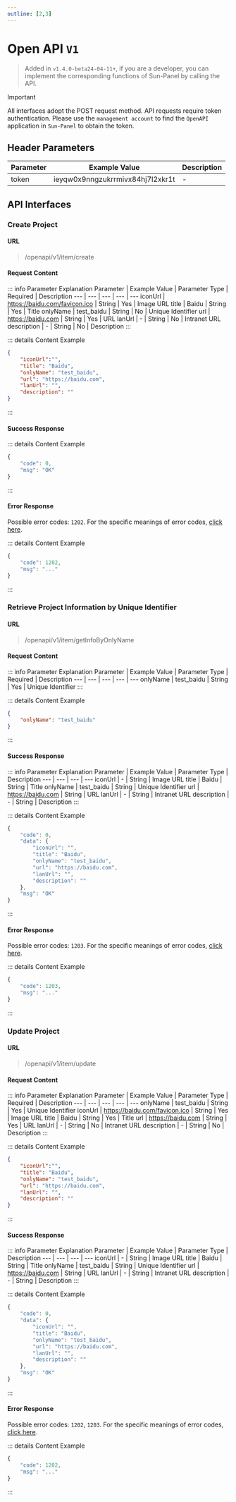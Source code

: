 ```yaml
---
outline: [2,3]
---
```


# Open API `V1`  <Badge type="warning" text="beta" />

> Added in `v1.4.0-beta24-04-11+`, if you are a developer, you can implement the corresponding functions of Sun-Panel by calling the API.

> [!IMPORTANT]
> All interfaces adopt the POST request method. API requests require token authentication. Please use the `management account` to find the `OpenAPI` application in `Sun-Panel` to obtain the token.

## Header Parameters
Parameter | Example Value | Description
--- | --- | ---
token | ieyqw0x9nngzukrrmivx84hj7l2xkr1t | -

## API Interfaces

### Create Project

#### URL
> /openapi/v1/item/create

#### Request Content

::: info Parameter Explanation
Parameter | Example Value | Parameter Type | Required | Description
--- | --- | --- | --- | ---
iconUrl | https://baidu.com/favicon.ico | String | Yes | Image URL
title | Baidu | String | Yes | Title
onlyName | test_baidu | String | No | Unique Identifier
url | https://baidu.com | String | Yes | URL
lanUrl | - | String | No | Intranet URL
description | - | String | No | Description
:::

::: details Content Example
```json
{
    "iconUrl":"",
    "title": "Baidu",
    "onlyName": "test_baidu",
    "url": "https://baidu.com",
    "lanUrl": "",
    "description": ""
}
```
:::

#### Success Response

::: details Content Example
```javascript
{
    "code": 0,
    "msg": "OK"
}
```
:::

#### Error Response

Possible error codes: `1202`. For the specific meanings of error codes, [click here](./error_code.md).

::: details Content Example
```javascript
{
    "code": 1202,
    "msg": "..."
}
```
:::

### Retrieve Project Information by Unique Identifier

#### URL
> /openapi/v1/item/getInfoByOnlyName

#### Request Content

::: info Parameter Explanation
Parameter | Example Value | Parameter Type | Required | Description
--- | --- | --- | --- | ---
onlyName | test_baidu | String | Yes | Unique Identifier
:::

::: details Content Example
```json
{
    "onlyName": "test_baidu"
}
```
:::

#### Success Response

::: info Parameter Explanation
Parameter | Example Value | Parameter Type | Description
--- | --- | --- | ---
iconUrl | - | String | Image URL
title | Baidu | String | Title
onlyName | test_baidu | String | Unique Identifier
url | https://baidu.com | String | URL
lanUrl | - | String | Intranet URL
description | - | String | Description
:::

::: details Content Example
```javascript
{
    "code": 0,
    "data": {
        "iconUrl": "",
        "title": "Baidu",
        "onlyName": "test_baidu",
        "url": "https://baidu.com",
        "lanUrl": "",
        "description": ""
    },
    "msg": "OK"
}
```
:::

#### Error Response

Possible error codes: `1203`. For the specific meanings of error codes, [click here](./error_code.md).

::: details Content Example
```javascript
{
    "code": 1203,
    "msg": "..."
}
```
:::

### Update Project

#### URL
> /openapi/v1/item/update

#### Request Content

::: info Parameter Explanation
Parameter | Example Value | Parameter Type | Required | Description
--- | --- | --- | --- | ---
onlyName | test_baidu | String | Yes | Unique Identifier
iconUrl | https://baidu.com/favicon.ico | String | Yes | Image URL
title | Baidu | String | Yes | Title
url | https://baidu.com | String | Yes | URL
lanUrl | - | String | No | Intranet URL
description | - | String | No | Description
:::

::: details Content Example
```json
{
    "iconUrl":"",
    "title": "Baidu",
    "onlyName": "test_baidu",
    "url": "https://baidu.com",
    "lanUrl": "",
    "description": ""
}
```
:::

#### Success Response

::: info Parameter Explanation
Parameter | Example Value | Parameter Type | Description
--- | --- | --- | ---
iconUrl | - | String | Image URL
title | Baidu | String | Title
onlyName | test_baidu | String | Unique Identifier
url | https://baidu.com | String | URL
lanUrl | - | String | Intranet URL
description | - | String | Description
:::

::: details Content Example
```javascript
{
    "code": 0,
    "data": {
        "iconUrl": "",
        "title": "Baidu",
        "onlyName": "test_baidu",
        "url": "https://baidu.com",
        "lanUrl": "",
        "description": ""
    },
    "msg": "OK"
}
```
:::

#### Error Response

Possible error codes: `1202`, `1203`. For the specific meanings of error codes, [click here](./error_code.md).

::: details Content Example
```javascript
{
    "code": 1202,
    "msg": "..."
}
```
:::
